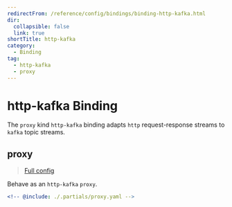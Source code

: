 ```yaml
---
redirectFrom: /reference/config/bindings/binding-http-kafka.html
dir:
  collapsible: false
  link: true
shortTitle: http-kafka
category:
  - Binding
tag:
  - http-kafka
  - proxy
---
```


# http-kafka Binding

The `proxy` kind `http-kafka` binding adapts `http` request-response streams to `kafka` topic streams.

## proxy

> [Full config](./proxy.md)

Behave as an `http-kafka` `proxy`.

```yaml {3}
<!-- @include: ./.partials/proxy.yaml -->
```
